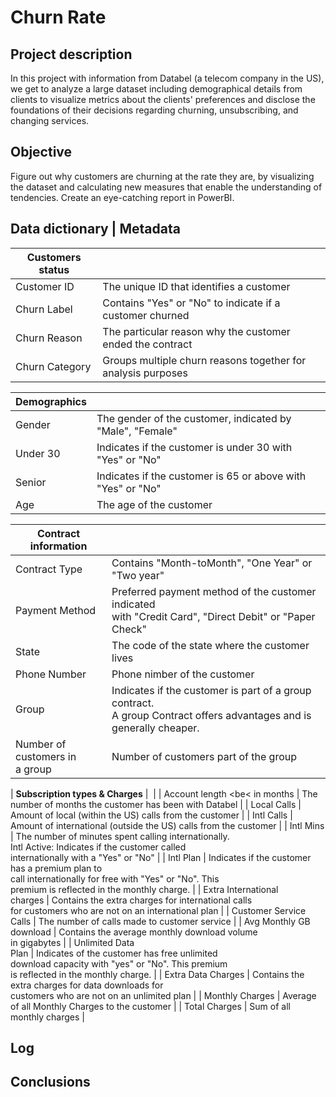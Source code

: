 # Churn Rate

## Project description

In this project with information from Databel (a telecom company in the US), we get to analyze a large dataset including demographical details from clients to visualize metrics about the clients' preferences and disclose the foundations of their decisions regarding churning, unsubscribing, and changing services.

## Objective

Figure out why customers are churning at the rate they are, by visualizing the dataset and calculating new measures that enable the understanding of tendencies. Create an eye-catching report in PowerBI.

## Data dictionary | Metadata

| **Customers status** |  |
| ------------------|---------------------------------------------|
| Customer ID | The unique ID that identifies a customer |
| Churn Label | Contains "Yes" or "No" to indicate if a customer churned |
| Churn Reason| The particular reason why the customer ended the contract |
| Churn Category | Groups multiple churn reasons together for analysis purposes |


| **Demographics** |  |
| -----------------|----------------------------------------------|
| Gender | The gender of the customer, indicated by "Male", "Female" |
| Under 30 | Indicates if the customer is under 30 with "Yes" or "No" |
| Senior |  Indicates if the customer is 65 or above with "Yes" or "No" |
| Age | The age of the customer |


| **Contract information** |  |
| -------------- | --------------- |
| Contract Type | Contains "Month-toMonth", "One Year" or "Two year" |
| Payment Method | Preferred payment method of the customer indicated <br> with "Credit Card", "Direct Debit" or "Paper Check" |
| State | The code of the state where the customer lives |
| Phone Number | Phone nimber of the customer |
| Group | Indicates if the customer is part of a group contract. <br> A group Contract offers advantages and is generally cheaper. |
| Number of <br> customers in <br> a group | Number of customers part of the group |


| **Subscription types & Charges** |  |
| Account length <be< in months | The number of months the customer has been with Databel |
| Local Calls                   | Amount of local (within the US) calls from the customer |
| Intl Calls | Amount of international (outside the US) calls <be> from the customer |
| Intl Mins | The number of minutes spent calling internationally. <br> Intl Active: Indicates if the customer called <br> internationally with a "Yes" or "No" |
| Intl Plan | Indicates if the customer has a premium plan to <br> call internationally for free with "Yes" or "No". This <br> premium is reflected in the monthly charge. |
| Extra International <br> charges | Contains the extra charges for international calls <br> for customers who are not on an international plan |
| Customer Service <br> Calls | The number of calls made to customer service |
| Avg Monthly GB <br> download | Contains the average monthly download volume <br> in gigabytes |
| Unlimited Data <br> Plan | Indicates of the customer has free unlimited <br> download capacity with "yes" or "No". This premium <br> is reflected in the monthly charge. |
| Extra Data Charges | Contains the extra charges for data downloads for <br> customers who are not on an unlimited plan |
| Monthly Charges | Average of all Monthly Charges to the customer |
| Total Charges | Sum of all monthly charges |

## Log

## Conclusions
